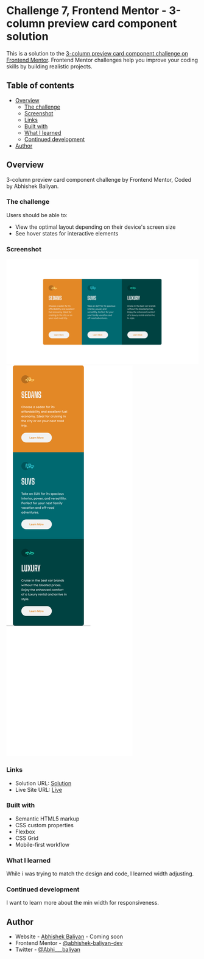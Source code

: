 # Challenge 7, Frontend Mentor - 3-column preview card component solution

This is a solution to the [3-column preview card component challenge on Frontend Mentor](https://www.frontendmentor.io/challenges/3column-preview-card-component-pH92eAR2-). Frontend Mentor challenges help you improve your coding skills by building realistic projects.

## Table of contents

- [Overview](#overview)
  - [The challenge](#the-challenge)
  - [Screenshot](#screenshot)
  - [Links](#links)
  - [Built with](#built-with)
  - [What I learned](#what-i-learned)
  - [Continued development](#continued-development)
- [Author](#author)

## Overview

3-column preview card component challenge by Frontend Mentor, Coded by Abhishek Baliyan.

### The challenge

Users should be able to:

- View the optimal layout depending on their device's screen size
- See hover states for interactive elements

### Screenshot

![Desktop View](./Screenshot-1.png)
![Mobile View](./Screenshot-2.png)

### Links

- Solution URL: [Solution](https://github.com/abhishek-baliyan-dev/Frontend-mentor-challenge-3-column-preview-card-component/)
- Live Site URL: [Live](https://abhishek-baliyan-dev.github.io/Frontend-mentor-challenge-3-column-preview-card-component/)

### Built with

- Semantic HTML5 markup
- CSS custom properties
- Flexbox
- CSS Grid
- Mobile-first workflow

### What I learned

While i was trying to match the design and code, I learned width adjusting.

### Continued development

I want to learn more about the min width for responsiveness.

## Author

- Website - [Abhishek Baliyan](https://www.abhishekbaliyan.com) - Coming soon
- Frontend Mentor - [@abhishek-baliyan-dev](https://www.frontendmentor.io/profile/abhishek-baliyan-dev)
- Twitter - [@Abhi___baliyan](https://twitter.com/Abhi___baliyan)
